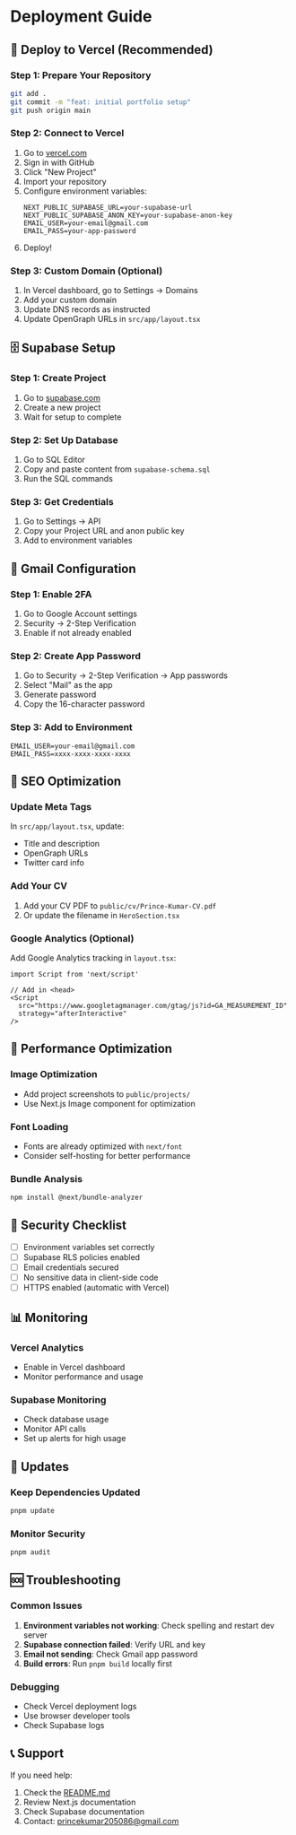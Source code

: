 # Deployment Guide

## 🚀 Deploy to Vercel (Recommended)

### Step 1: Prepare Your Repository
```bash
git add .
git commit -m "feat: initial portfolio setup"
git push origin main
```

### Step 2: Connect to Vercel
1. Go to [vercel.com](https://vercel.com)
2. Sign in with GitHub
3. Click "New Project"
4. Import your repository
5. Configure environment variables:
   ```
   NEXT_PUBLIC_SUPABASE_URL=your-supabase-url
   NEXT_PUBLIC_SUPABASE_ANON_KEY=your-supabase-anon-key
   EMAIL_USER=your-email@gmail.com
   EMAIL_PASS=your-app-password
   ```
6. Deploy!

### Step 3: Custom Domain (Optional)
1. In Vercel dashboard, go to Settings → Domains
2. Add your custom domain
3. Update DNS records as instructed
4. Update OpenGraph URLs in `src/app/layout.tsx`

## 🗄️ Supabase Setup

### Step 1: Create Project
1. Go to [supabase.com](https://supabase.com)
2. Create a new project
3. Wait for setup to complete

### Step 2: Set Up Database
1. Go to SQL Editor
2. Copy and paste content from `supabase-schema.sql`
3. Run the SQL commands

### Step 3: Get Credentials
1. Go to Settings → API
2. Copy your Project URL and anon public key
3. Add to environment variables

## 📧 Gmail Configuration

### Step 1: Enable 2FA
1. Go to Google Account settings
2. Security → 2-Step Verification
3. Enable if not already enabled

### Step 2: Create App Password
1. Go to Security → 2-Step Verification → App passwords
2. Select "Mail" as the app
3. Generate password
4. Copy the 16-character password

### Step 3: Add to Environment
```env
EMAIL_USER=your-email@gmail.com
EMAIL_PASS=xxxx-xxxx-xxxx-xxxx
```

## 🎯 SEO Optimization

### Update Meta Tags
In `src/app/layout.tsx`, update:
- Title and description
- OpenGraph URLs
- Twitter card info

### Add Your CV
1. Add your CV PDF to `public/cv/Prince-Kumar-CV.pdf`
2. Or update the filename in `HeroSection.tsx`

### Google Analytics (Optional)
Add Google Analytics tracking in `layout.tsx`:
```tsx
import Script from 'next/script'

// Add in <head>
<Script
  src="https://www.googletagmanager.com/gtag/js?id=GA_MEASUREMENT_ID"
  strategy="afterInteractive"
/>
```

## 🔧 Performance Optimization

### Image Optimization
- Add project screenshots to `public/projects/`
- Use Next.js Image component for optimization

### Font Loading
- Fonts are already optimized with `next/font`
- Consider self-hosting for better performance

### Bundle Analysis
```bash
npm install @next/bundle-analyzer
```

## 🚨 Security Checklist

- [ ] Environment variables set correctly
- [ ] Supabase RLS policies enabled
- [ ] Email credentials secured
- [ ] No sensitive data in client-side code
- [ ] HTTPS enabled (automatic with Vercel)

## 📊 Monitoring

### Vercel Analytics
- Enable in Vercel dashboard
- Monitor performance and usage

### Supabase Monitoring
- Check database usage
- Monitor API calls
- Set up alerts for high usage

## 🔄 Updates

### Keep Dependencies Updated
```bash
pnpm update
```

### Monitor Security
```bash
pnpm audit
```

## 🆘 Troubleshooting

### Common Issues
1. **Environment variables not working**: Check spelling and restart dev server
2. **Supabase connection failed**: Verify URL and key
3. **Email not sending**: Check Gmail app password
4. **Build errors**: Run `pnpm build` locally first

### Debugging
- Check Vercel deployment logs
- Use browser developer tools
- Check Supabase logs

## 📞 Support

If you need help:
1. Check the [README.md](./README.md)
2. Review Next.js documentation
3. Check Supabase documentation
4. Contact: princekumar205086@gmail.com